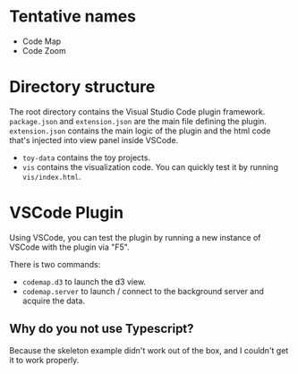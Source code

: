 # Tentative names
- Code Map
- Code Zoom

# Directory structure
The root directory contains the Visual Studio Code plugin framework. `package.json` and `extension.json` are the main file defining the plugin. `extension.json` contains the main logic of the plugin and the html code that's injected into view panel inside VSCode.

- `toy-data` contains the toy projects.
- `vis` contains the visualization code. You can quickly test it by running `vis/index.html`.

# VSCode Plugin
Using VSCode, you can test the plugin by running a new instance of VSCode with the plugin via "F5".

There is two commands:
- `codemap.d3` to launch the d3 view.
- `codemap.server` to launch / connect to the background server and acquire the data.

## Why do you not use Typescript?
Because the skeleton example didn't work out of the box, and I couldn't get it to work properly.